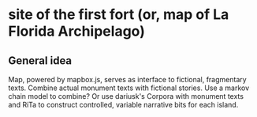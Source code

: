 # site of the first fort (or, map of La Florida Archipelago)

## General idea

Map, powered by mapbox.js, serves as interface to fictional, fragmentary texts. Combine actual monument texts with fictional stories. Use a markov chain model to combine? Or use dariusk's Corpora with monument texts and RiTa to construct controlled, variable narrative bits for each island.
